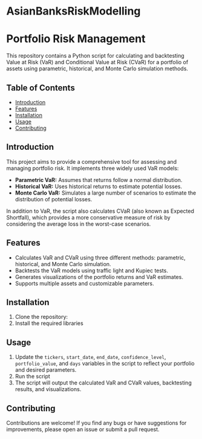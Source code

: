 # AsianBanksRiskModelling
# Portfolio Risk Management

This repository contains a Python script for calculating and backtesting Value at Risk (VaR) and Conditional Value at Risk (CVaR) for a portfolio of assets using parametric, historical, and Monte Carlo simulation methods.

## Table of Contents

- [Introduction](#introduction)
- [Features](#features)
- [Installation](#installation)
- [Usage](#usage)
- [Contributing](#contributing)

## Introduction

This project aims to provide a comprehensive tool for assessing and managing portfolio risk. It implements three widely used VaR models:

- **Parametric VaR:** Assumes that returns follow a normal distribution.
- **Historical VaR:** Uses historical returns to estimate potential losses.
- **Monte Carlo VaR:** Simulates a large number of scenarios to estimate the distribution of potential losses.

In addition to VaR, the script also calculates CVaR (also known as Expected Shortfall), which provides a more conservative measure of risk by considering the average loss in the worst-case scenarios.

## Features

- Calculates VaR and CVaR using three different methods: parametric, historical, and Monte Carlo simulation.
- Backtests the VaR models using traffic light and Kupiec tests.
- Generates visualizations of the portfolio returns and VaR estimates.
- Supports multiple assets and customizable parameters.

## Installation

1. Clone the repository:
2. Install the required libraries

## Usage

1. Update the `tickers`, `start_date`, `end_date`, `confidence_level`, `portfolio_value`, and `days` variables in the script to reflect your portfolio and desired parameters.
2. Run the script
3. The script will output the calculated VaR and CVaR values, backtesting results, and visualizations.

## Contributing

Contributions are welcome! If you find any bugs or have suggestions for improvements, please open an issue or submit a pull request.
